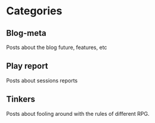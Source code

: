 # Categories

## Blog-meta
Posts about the blog future, features, etc

## Play report
Posts about sessions reports

## Tinkers
Posts about fooling around with the rules of different RPG.
<!--stackedit_data:
eyJoaXN0b3J5IjpbLTExMDk2ODMzOF19
-->